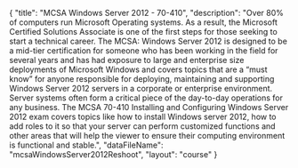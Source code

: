 {
	"title": "MCSA Windows Server 2012 - 70-410",
	"description": "Over 80% of computers run Microsoft Operating systems. As a result, the Microsoft Certified Solutions Associate is one of the first steps for those seeking to start a technical career. The MCSA: Windows Server 2012 is designed to be a mid-tier certification for someone who has been working in the field for several years and has had exposure to large and enterprise size deployments of Microsoft Windows and covers topics that are a “must know” for anyone responsible for deploying, maintaining and supporting Windows Server 2012 servers in a corporate or enterprise environment. Server systems often form a critical piece of the day-to-day operations for any business. The MCSA 70-410 Installing and Configuring Windows Server 2012 exam covers topics like how to install Windows server 2012, how to add roles to it so that your server can perform customized functions and other areas that will help the viewer to ensure their computing environment is functional and stable.",
	"dataFileName": "mcsaWindowsServer2012Reshoot",
	"layout": "course"
}
